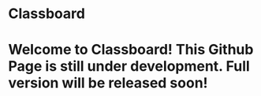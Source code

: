 # Classboard

# Welcome to Classboard! This Github Page is still under development. Full version will be released soon!
